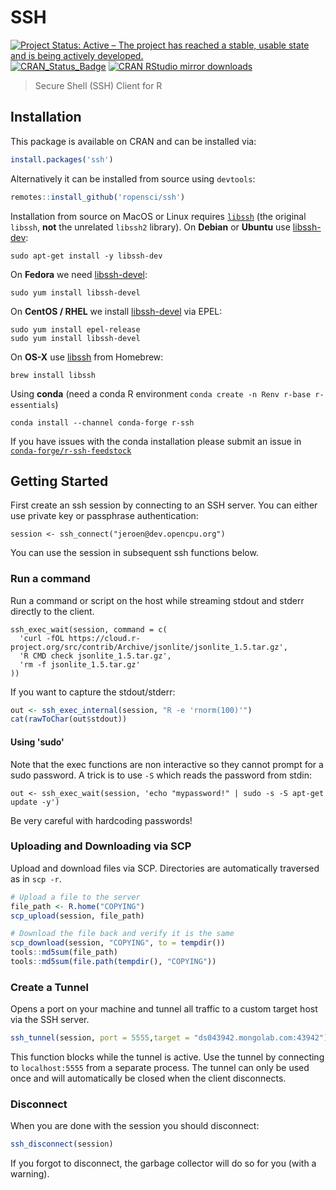 # SSH

[![Project Status: Active – The project has reached a stable, usable state and is being actively developed.](http://www.repostatus.org/badges/latest/active.svg)](http://www.repostatus.org/#active)
[![CRAN_Status_Badge](http://www.r-pkg.org/badges/version/ssh)](http://cran.r-project.org/package=ssh)
[![CRAN RStudio mirror downloads](http://cranlogs.r-pkg.org/badges/ssh)](http://cran.r-project.org/web/packages/ssh/index.html)

> Secure Shell (SSH) Client for R

## Installation

This package is available on CRAN and can be installed via:

```r
install.packages('ssh')
```

Alternatively it can be installed from source using `devtools`:

```r
remotes::install_github('ropensci/ssh')
```

Installation from source on MacOS or Linux requires [`libssh`](https://www.libssh.org/) (the original `libssh`, __not__ the unrelated `libssh2` library). On __Debian__ or __Ubuntu__ use [libssh-dev](https://packages.debian.org/testing/libssh-dev):

```
sudo apt-get install -y libssh-dev
```

On __Fedora__ we need [libssh-devel](https://src.fedoraproject.org/rpms/libssh):

```
sudo yum install libssh-devel
````

On __CentOS / RHEL__ we install [libssh-devel](https://src.fedoraproject.org/rpms/libssh) via EPEL:

```
sudo yum install epel-release
sudo yum install libssh-devel
```

On __OS-X__ use [libssh](https://github.com/Homebrew/homebrew-core/blob/master/Formula/libssh.rb) from Homebrew:

```
brew install libssh
```

Using __conda__ (need a conda R environment `conda create -n Renv r-base r-essentials`)

```
conda install --channel conda-forge r-ssh
```

If you have issues with the conda installation please submit an issue in [`conda-forge/r-ssh-feedstock`](https://github.com/conda-forge/r-ssh-feedstock/issues)
## Getting Started

First create an ssh session by connecting to an SSH server. You can either use private key or passphrase authentication: 

```{r}
session <- ssh_connect("jeroen@dev.opencpu.org")
```

You can use the session in subsequent ssh functions below.

### Run a command

Run a command or script on the host while streaming stdout and stderr directly to the client.

```{r}
ssh_exec_wait(session, command = c(
  'curl -fOL https://cloud.r-project.org/src/contrib/Archive/jsonlite/jsonlite_1.5.tar.gz',
  'R CMD check jsonlite_1.5.tar.gz',
  'rm -f jsonlite_1.5.tar.gz'
))
```

If you want to capture the stdout/stderr:

```r
out <- ssh_exec_internal(session, "R -e 'rnorm(100)'")
cat(rawToChar(out$stdout))
```
#### Using 'sudo'

Note that the exec functions are non interactive so they cannot prompt for a sudo password. A trick is to use `-S` which reads the password from stdin:

```
out <- ssh_exec_wait(session, 'echo "mypassword!" | sudo -s -S apt-get update -y')
```

Be very careful with hardcoding passwords!

### Uploading and Downloading via SCP

Upload and download files via SCP. Directories are automatically traversed as in `scp -r`.

```r
# Upload a file to the server
file_path <- R.home("COPYING")
scp_upload(session, file_path)
```

```r
# Download the file back and verify it is the same
scp_download(session, "COPYING", to = tempdir())
tools::md5sum(file_path)
tools::md5sum(file.path(tempdir(), "COPYING"))
```

### Create a Tunnel

Opens a port on your machine and tunnel all traffic to a custom target host via the SSH server.

```r
ssh_tunnel(session, port = 5555,target = "ds043942.mongolab.com:43942")
```

This function blocks while the tunnel is active. Use the tunnel by connecting to `localhost:5555` from a separate process. The tunnel can only be used once and will automatically be closed when the client disconnects.

### Disconnect


When you are done with the session you should disconnect:

```r
ssh_disconnect(session)
```

If you forgot to disconnect, the garbage collector will do so for you (with a warning).
